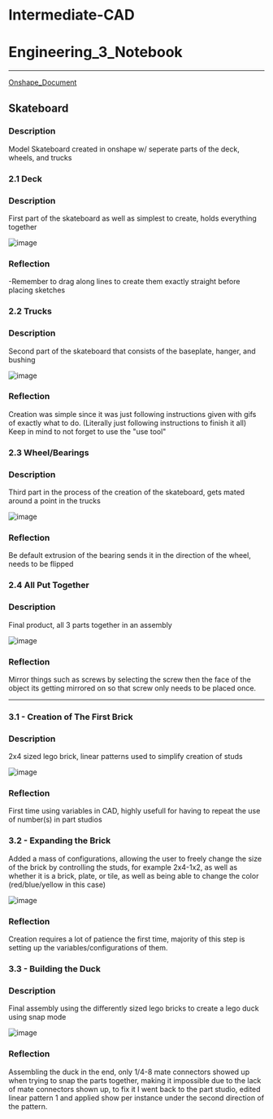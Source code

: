 # Intermediate-CAD

# Engineering_3_Notebook

---

[Onshape_Document](https://cvilleschools.onshape.com/documents/d4f609338a657eb6e54315a9/w/6a4d05312afe0767ec6f680d/e/2fa2ba00533209260656e645?renderMode=0&uiState=61717461d801ab6f7af30047)

## Skateboard

### Description
Model Skateboard created in onshape w/ seperate parts of the deck, wheels, and trucks

### 2.1 Deck
### Description
First part of the skateboard as well as simplest to create, holds everything together

![image](https://user-images.githubusercontent.com/71345181/140325372-88bb6798-7cb5-46bf-9ac7-2a6f7c17e36c.png)

### Reflection
-Remember to drag along lines to create them exactly straight before placing sketches

### 2.2 Trucks 
### Description
Second part of the skateboard that consists of the baseplate, hanger, and bushing

![image](https://user-images.githubusercontent.com/71345181/140325491-196f2828-2f32-4a60-8027-e61757bf0b80.png)

### Reflection
Creation was simple since it was just following instructions given with gifs of exactly what to do. (Literally just following instructions to finish it all)
Keep in mind to not forget to use the "use tool"

### 2.3 Wheel/Bearings
### Description
Third part in the process of the creation of the skateboard, gets mated around a point in the trucks

![image](https://user-images.githubusercontent.com/71345181/140325550-e2e065d8-6060-43c5-a22e-be7f08382b6e.png)

### Reflection
Be default extrusion of the bearing sends it in the direction of the wheel, needs to be flipped

### 2.4 All Put Together
### Description
Final product, all 3 parts together in an assembly

![image](https://user-images.githubusercontent.com/71345181/140325599-a7313663-268a-426b-8ae5-579193a32497.png)

### Reflection
Mirror things such as screws by selecting the screw then the face of the object its getting mirrored on so that screw only needs to be placed once.

---------------------------------------------------------------------------------------------------------------------------------------------------------------------------------

### 3.1 - Creation of The First Brick
### Description
2x4 sized lego brick, linear patterns used to simplify creation of studs

![image](https://user-images.githubusercontent.com/71345181/140953039-38e398e9-174f-4fb8-8734-38eebef07c93.png)

### Reflection
First time using variables in CAD, highly usefull for having to repeat the use of number(s) in part studios

### 3.2 - Expanding the Brick 
Added a mass of configurations, allowing the user to freely change the size of the brick by controlling the studs, for example 2x4-1x2, as well as whether it is a brick, plate, or tile, as well as being able to change the color (red/blue/yellow in this case)

![image](https://user-images.githubusercontent.com/71345181/140954821-73e557b2-29a7-4b59-aaee-8a6d703793d1.png)

### Reflection
Creation requires a lot of patience the first time, majority of this step is setting up the variables/configurations of them.

### 3.3 - Building the Duck
### Description
Final assembly using the differently sized lego bricks to create a lego duck using snap mode

![image](https://user-images.githubusercontent.com/71345181/141314840-e1b83d65-6b35-49e2-bedd-8a5e6a7efacf.png)

### Reflection
Assembling the duck in the end, only 1/4-8 mate connectors showed up when trying to snap the parts together, making it impossible due to the lack of mate connectors shown up, to fix it I went back to the part studio, edited linear pattern 1 and applied show per instance under the second direction of the pattern.
